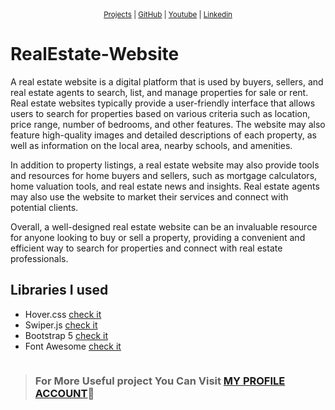 <sub>
<div align="center">
  <a href="https://github.com/omarMohammedbenzo">Projects</a> | 
  <a href="https://github.com/omarMohammedbenzo">GitHub</a> | 
  <a href="https://www.youtube.com/@OMAR_69">Youtube</a> | 
  <a href="https://www.linkedin.com/in/omar-mohammad-227b10253/">Linkedin</a>
</div>
</sub>

# RealEstate-Website

A real estate website is a digital platform that is used by buyers, sellers, and real estate agents to search, list, and manage properties for sale or rent. Real estate websites typically provide a user-friendly interface that allows users to search for properties based on various criteria such as location, price range, number of bedrooms, and other features. The website may also feature high-quality images and detailed descriptions of each property, as well as information on the local area, nearby schools, and amenities.

In addition to property listings, a real estate website may also provide tools and resources for home buyers and sellers, such as mortgage calculators, home valuation tools, and real estate news and insights. Real estate agents may also use the website to market their services and connect with potential clients.

Overall, a well-designed real estate website can be an invaluable resource for anyone looking to buy or sell a property, providing a convenient and efficient way to search for properties and connect with real estate professionals.


## Libraries I used

* Hover.css [check it](https://ianlunn.github.io/Hover/)
* Swiper.js [check it](https://swiperjs.com/)
* Bootstrap 5 [check it](https://getbootstrap.com/)
* Font Awesome [check it](https://fontawesome.com/)



```_________________________________________________________________________________________________
```
 > ### For More Useful project You Can Visit [MY PROFILE ACCOUNT](https://github.com/omarMohammedbenzo):sparkling_heart:
